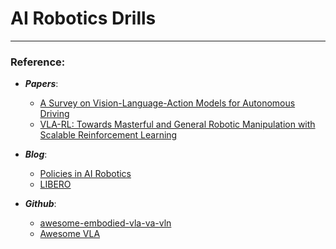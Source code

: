 # AI Robotics Drills


---
### Reference:


- ***Papers***:
    - [A Survey on Vision-Language-Action Models for Autonomous Driving](https://arxiv.org/abs/2506.24044)
    - [VLA-RL: Towards Masterful and General Robotic Manipulation with Scalable Reinforcement Learning](https://arxiv.org/html/2505.18719v1)

- ***Blog***:
    - [Policies in AI Robotics](https://docs.phospho.ai/learn/policies)
    - [LIBERO](https://libero-project.github.io/main.html)

- ***Github***:
    - [awesome-embodied-vla-va-vln](https://github.com/jonyzhang2023/awesome-embodied-vla-va-vln)
    - [Awesome VLA](https://github.com/yueen-ma/awesome-vla)



